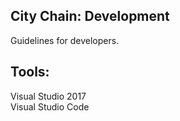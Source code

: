 City Chain: Development
-----------------------

Guidelines for developers.

## Tools:

Visual Studio 2017  
Visual Studio Code
